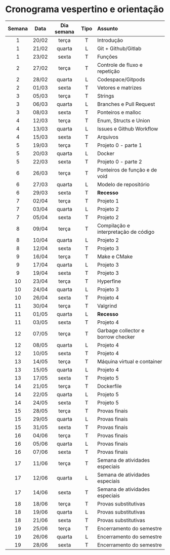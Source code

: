 # Cronograma vespertino e orientação

| **Semana** | **Data** | **Dia semana** | **Tipo** | **Assunto**                          |
|:----------:|:--------:|:--------------:|:--------:|:-------------------------------------|
| 1          | 20/02    | terça          | T        | Introdução                           |
| 1          | 21/02    | quarta         | L        | Git + Github/Gitlab                  |
| 1          | 23/02    | sexta          | T        | Funções                              |
| 2          | 27/02    | terça          | T        | Controle de fluxo e repetição        |
| 2          | 28/02    | quarta         | L        | Codespace/Gitpods                    |
| 2          | 01/03    | sexta          | T        | Vetores e matrizes                   |
| 3          | 05/03    | terça          | T        | Strings                              |
| 3          | 06/03    | quarta         | L        | Branches e Pull Request              |
| 3          | 08/03    | sexta          | T        | Ponteiros e malloc                   |
| 4          | 12/03    | terça          | T        | Enum, Structs e Union                |
| 4          | 13/03    | quarta         | L        | Issues e Github Workflow             |
| 4          | 15/03    | sexta          | T        | Arquivos                             |
| 5          | 19/03    | terça          | T        | Projeto 0 - parte 1                  |
| 5          | 20/03    | quarta         | L        | Docker                               |
| 5          | 22/03    | sexta          | T        | Projeto 0 - parte 2                  |
| 6          | 26/03    | terça          | T        | Ponteiros de função e de void        |
| 6          | 27/03    | quarta         | L        | Modelo de repositório                |
| 6          | 29/03    | sexta          | T        | **Recesso**                          |
| 7          | 02/04    | terça          | T        | Projeto 1                            |
| 7          | 03/04    | quarta         | L        | Projeto 2                            |
| 7          | 05/04    | sexta          | T        | Projeto 2                            |
| 8          | 09/04    | terça          | T        | Compilação e interpretação de código |
| 8          | 10/04    | quarta         | L        | Projeto 2                            |
| 8          | 12/04    | sexta          | T        | Projeto 3                            |
| 9          | 16/04    | terça          | T        | Make e CMake                         |
| 9          | 17/04    | quarta         | L        | Projeto 3                            |
| 9          | 19/04    | sexta          | T        | Projeto 3                            |
| 10         | 23/04    | terça          | T        | Hyperfine                            |
| 10         | 24/04    | quarta         | L        | Projeto 3                            |
| 10         | 26/04    | sexta          | T        | Projeto 4                            |
| 11         | 30/04    | terça          | T        | Valgrind                             |
| 11         | 01/05    | quarta         | L        | **Recesso**                          |
| 11         | 03/05    | sexta          | T        | Projeto 4                            |
| 12         | 07/05    | terça          | T        | Garbage collector e borrow checker   |
| 12         | 08/05    | quarta         | L        | Projeto 4                            |
| 12         | 10/05    | sexta          | T        | Projeto 4                            |
| 13         | 14/05    | terça          | T        | Máquina virtual e container          |
| 13         | 15/05    | quarta         | L        | Projeto 4                            |
| 13         | 17/05    | sexta          | T        | Projeto 5                            |
| 14         | 21/05    | terça          | T        | Dockerfile                           |
| 14         | 22/05    | quarta         | L        | Projeto 5                            |
| 14         | 24/05    | sexta          | T        | Projeto 5                            |
| 15         | 28/05    | terça          | T        | Provas finais                        |
| 15         | 29/05    | quarta         | L        | Provas finais                        |
| 15         | 31/05    | sexta          | T        | Provas finais                        |
| 16         | 04/06    | terça          | T        | Provas finais                        |
| 16         | 05/06    | quarta         | L        | Provas finais                        |
| 16         | 07/06    | sexta          | T        | Provas finais                        |
| 17         | 11/06    | terça          | T        | Semana de atividades especiais       |
| 17         | 12/06    | quarta         | L        | Semana de atividades especiais       |
| 17         | 14/06    | sexta          | T        | Semana de atividades especiais       |
| 18         | 18/06    | terça          | T        | Provas substitutivas                 |
| 18         | 19/06    | quarta         | L        | Provas substitutivas                 |
| 18         | 21/06    | sexta          | T        | Provas substitutivas                 |
| 19         | 25/06    | terça          | T        | Encerramento do semestre             |
| 19         | 26/06    | quarta         | L        | Encerramento do semestre             |
| 19         | 28/06    | sexta          | T        | Encerramento do semestre             |

